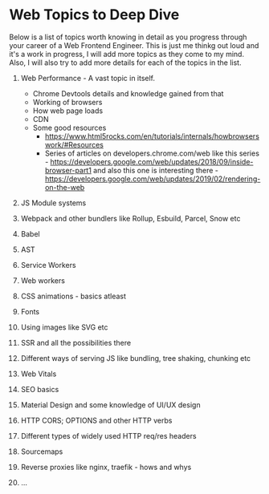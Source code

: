 # Web Topics to Deep Dive

Below is a list of topics worth knowing in detail as you progress through your career of a Web Frontend Engineer. This is just me thinkg out loud and it's a work in progress, I will add more topics as they come to my mind. Also, I will also try to add more details for each of the topics in the list.

1. Web Performance - A vast topic in itself. 
	- Chrome Devtools details and knowledge gained from that
	- Working of browsers
	- How web page loads
	- CDN
	* Some good resources
		- https://www.html5rocks.com/en/tutorials/internals/howbrowserswork/#Resources
		- Series of articles on developers.chrome.com/web like this series - https://developers.google.com/web/updates/2018/09/inside-browser-part1 and also this one is interesting there - https://developers.google.com/web/updates/2019/02/rendering-on-the-web

2. JS Module systems
3. Webpack and other bundlers like Rollup, Esbuild, Parcel, Snow etc
4. Babel
5. AST
6. Service Workers
7. Web workers
8. CSS animations - basics atleast
9. Fonts
10. Using images like SVG etc
11. SSR and all the possibilities there
12. Different ways of serving JS like bundling, tree shaking, chunking etc
13. Web Vitals
14. SEO basics
15. Material Design and some knowledge of UI/UX design
16. HTTP CORS; OPTIONS and other HTTP verbs
17. Different types of widely used HTTP req/res headers
18. Sourcemaps
19. Reverse proxies like nginx, traefik - hows and whys
20. ...
